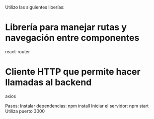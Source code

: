 Utilizo las siguientes liberías:

# Librería para manejar rutas y navegación entre componentes

react-router

# Cliente HTTP que permite hacer llamadas al backend

axios

Pasos:
Instalar dependencias: npm install
Iniciar el servidor: npm start
Utiliza puerto 3000
